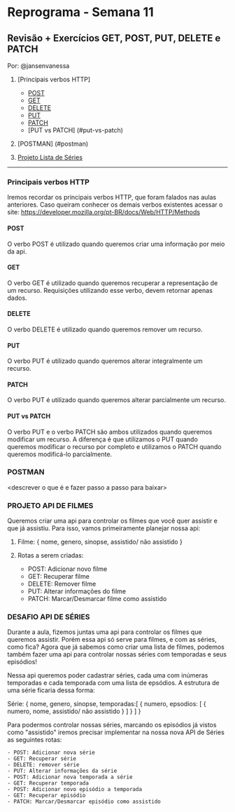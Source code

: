 # Reprograma - Semana 11

## Revisão + Exercícios GET, POST, PUT, DELETE e PATCH
Por: @jansenvanessa

1. [Principais verbos HTTP]

    - [POST](#post)
    - [GET](#get)
    - [DELETE](#delete)
    - [PUT](#put)
    - [PATCH](#patch)
    - [PUT vs PATCH] (#put-vs-patch)

2. [POSTMAN] (#postman)

3. [Projeto Lista de Séries](#projeto-lista-filmes)

---
### Principais verbos HTTP

Iremos recordar os principais verbos HTTP, que foram falados nas aulas anteriores. Caso queiram conhecer os demais verbos existentes acessar o site: https://developer.mozilla.org/pt-BR/docs/Web/HTTP/Methods

#### POST

O verbo POST é utilizado quando queremos criar uma informação por meio da api.

#### GET

O verbo GET é utilizado quando queremos recuperar a representação de um recurso. Requisições utilizando esse verbo, devem retornar apenas dados.

#### DELETE

O verbo DELETE é utilizado quando queremos remover um recurso.

#### PUT

O verbo PUT é utilizado quando queremos alterar integralmente um recurso.

#### PATCH

O verbo PUT é utilizado quando queremos alterar parcialmente um recurso.

#### PUT vs PATCH

O verbo PUT e o verbo PATCH são ambos utilizados quando queremos modificar um recurso. A diferença é que utilizamos o PUT quando queremos modificar o recurso por completo e utilizamos o PATCH quando queremos modificá-lo parcialmente.

### POSTMAN

<descrever o que é e fazer passo a passo para baixar>

### PROJETO API DE FILMES

Queremos criar uma api para controlar os filmes que você quer assistir e que já assistiu. Para isso, vamos primeiramente planejar nossa api:

1. Filme: { 
   nome,
   genero,
   sinopse,
   assistido/ não assistido
   }

2. Rotas a serem criadas:

    - POST: Adicionar novo filme
    - GET: Recuperar filme
    - DELETE: Remover filme
    - PUT: Alterar informações do filme
    - PATCH: Marcar/Desmarcar filme como assistido
    
    
### DESAFIO API DE SÉRIES

Durante a aula, fizemos juntas uma api para controlar os filmes que queremos assistir. Porém essa api só serve para filmes, e com as séries, como fica? Agora que já sabemos como criar uma lista de filmes, podemos também fazer uma api para controlar nossas séries com temporadas e seus episódios!

Nessa api queremos poder cadastrar séries, cada uma com inúmeras temporadas e cada temporada com uma lista de epsódios. A estrutura de uma série ficaria dessa forma:

Série: 
{ 
   nome,
   genero,
   sinopse,
   temporadas:[
     {
       numero,
       epsodios: [ {
         numero,
         nome,
         assistido/ não assistido
       }
       ]
     } 
   ]
 }

Para podermos controlar nossas séries, marcando os episódios já vistos como "assistido" iremos precisar implementar na nossa nova API de Séries as seguintes rotas:

    - POST: Adicionar nova série
    - GET: Recuperar série
    - DELETE: remover série
    - PUT: Alterar informações da série
    - POST: Adicionar nova temporada a série
    - GET: Recuperar temporada
    - POST: Adicionar novo episódio a temporada
    - GET: Recuperar episódio
    - PATCH: Marcar/Desmarcar episódio como assistido

